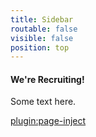 ```yaml
---
title: Sidebar
routable: false
visible: false
position: top
---
```


#### We're Recruiting!

Some text here.

[plugin:page-inject](/twitterfeed)
